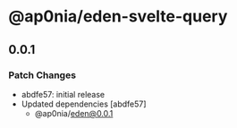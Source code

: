 # @ap0nia/eden-svelte-query

## 0.0.1

### Patch Changes

- abdfe57: initial release
- Updated dependencies [abdfe57]
  - @ap0nia/eden@0.0.1
